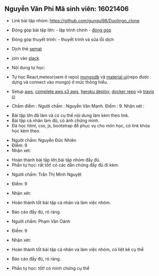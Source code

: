 ## Nguyễn Văn Phi Mã sinh viên: 16021406
- Link bài tập nhóm: https://github.com/gungui98/Duolingo_clone
- Đóng góp bài tập lớn: - lập trình chính - [đóng góp](images/github.png)

- Đóng góp thuyết trình: - thuyết trình và sửa lỗi dịch
- Dịch thẻ [semat](images/semat.png)
- join vào [slack](images/slack.png)
- Nội dung tự học:
- Tự học React,meteor(xem ở repo) [mongodb](images/mongo.png) và [material ui](images/material%20ui.png)(repo được dựng và connect vào mongo) ở mức thông hiểu.
- Setup [aws](images/aws.png), [complete aws s3 aws](images/aws%20s3.png), [heroku deploy](images/heroku%20deploy.png), [docker repo](https://hub.docker.com/r/gungui/duolingo_clone/) và [travis ci](images/travis.png)

- Chấm điểm :
Người chấm : Nguyễn Văn Mạnh.
Điểm : 9.
Nhận xét : 
* Bài tập lớn đã làm và có cụ thể nội dung làm kèm theo link.
* Bài tập cá nhân làm đủ, có ảnh chứng minh.
* Đã học html, css, js, bootstrap để phục vụ cho môn học, có link khóa học kèm theo.

- Người chấm: Nguyễn Đức Nhiên
- Điểm: 9
- Nhận xét:
+ Hoàn thành bài tập lớn,bài tập nhóm đầy đủ.
+ Phần tự học: rất tốt! có các dẫn chứng đầy đủ đi kèm.


- Người chấm: Trần Thị Minh Nguyệt

- Điểm: 9

- Nhận xét:

+ Hoàn thành tốt bài tập cá nhân và làm việc nhóm.

+ Báo cáo đầy đủ, rõ ràng.

- Người chấm: Phạm Văn Oánh

- Điểm: 9

- Nhận xét:

+ Hoàn thành tốt bài tập cá nhân và làm việc nhóm, có liệt kê cụ thể

+ Báo cáo đầy đủ, rõ ràng.

+ Phần tự học: tốt! có minh chứng cụ thể

